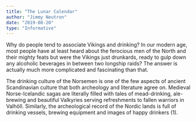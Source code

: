 ```yaml
---
title: "The Lunar Calendar"
author: "Jimmy Neutron"
date: "2019-08-20"
type: "Informative"
---
```


Why do people tend to associate Vikings and drinking? In our modern age, most people have at least heard about the ferocious men of the North and their mighty feats but were the Vikings just drunkards, ready to gulp down any alcoholic beverages in between two longship raids? The answer is actually much more complicated and fascinating than that.

The drinking culture of the Norsemen is one of the few aspects of ancient Scandinavian culture that both archeology and literature agree on. Medieval Norse-Icelandic sagas are literally filled with tales of mead-drinking, ale-brewing and beautiful Valkyries serving refreshments to fallen warriors in Valhöll. Similarly, the archeological record of the Nordic lands is full of drinking vessels, brewing equipment and images of happy drinkers (1).